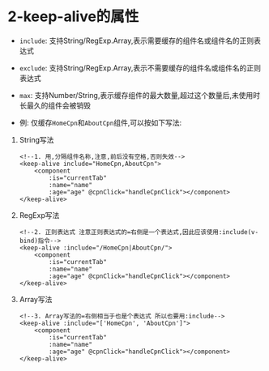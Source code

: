 # 2-keep-alive的属性

- `include`: 支持String/RegExp.Array,表示需要缓存的组件名或组件名的正则表达式
- `exclude`: 支持String/RegExp.Array,表示不需要缓存的组件名或组件名的正则表达式
- `max`: 支持Number/String,表示缓存组件的最大数量,超过这个数量后,未使用时长最久的组件会被销毁

- 例: 仅缓存`HomeCpn`和`AboutCpn`组件,可以按如下写法:

1. String写法

    ```vue
    <!--1. 用,分隔组件名称,注意,前后没有空格,否则失效-->
    <keep-alive include="HomeCpn,AboutCpn">
        <component
            :is="currentTab"
            :name="name"
            :age="age" @cpnClick="handleCpnClick"></component>
    </keep-alive>
    ```

2. RegExp写法

    ```vue
    <!--2. 正则表达式 注意正则表达式的=右侧是一个表达式,因此应该使用:include(v-bind)指令-->
    <keep-alive :include="/HomeCpn|AboutCpn/">
        <component
            :is="currentTab"
            :name="name"
            :age="age" @cpnClick="handleCpnClick"></component>
    </keep-alive>
    ```

3. Array写法

   ```vue
   <!--3. Array写法的=右侧相当于也是个表达式 所以也要用:include-->
   <keep-alive :include="['HomeCpn', 'AboutCpn']">
       <component
           :is="currentTab"
           :name="name"
           :age="age" @cpnClick="handleCpnClick"></component>
   </keep-alive>
   ```